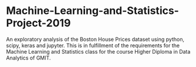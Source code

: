 # Machine-Learning-and-Statistics-Project-2019
An exploratory analysis of the Boston House Prices dataset using python, scipy, keras and jupyter. This is in fulfillment of the requirements for the Machine Learning and Statistics class for the course Higher Diploma in Data Analytics of GMIT.  
